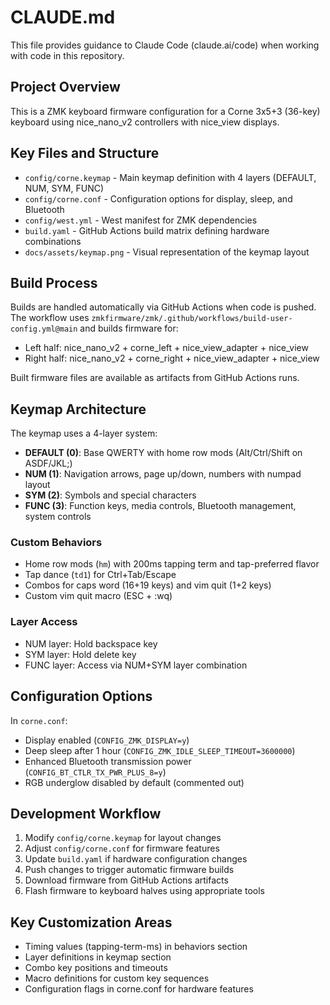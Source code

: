 # CLAUDE.md

This file provides guidance to Claude Code (claude.ai/code) when working with code in this repository.

## Project Overview

This is a ZMK keyboard firmware configuration for a Corne 3x5+3 (36-key) keyboard using nice_nano_v2 controllers with nice_view displays.

## Key Files and Structure

- `config/corne.keymap` - Main keymap definition with 4 layers (DEFAULT, NUM, SYM, FUNC)
- `config/corne.conf` - Configuration options for display, sleep, and Bluetooth
- `config/west.yml` - West manifest for ZMK dependencies
- `build.yaml` - GitHub Actions build matrix defining hardware combinations
- `docs/assets/keymap.png` - Visual representation of the keymap layout

## Build Process

Builds are handled automatically via GitHub Actions when code is pushed. The workflow uses `zmkfirmware/zmk/.github/workflows/build-user-config.yml@main` and builds firmware for:
- Left half: nice_nano_v2 + corne_left + nice_view_adapter + nice_view
- Right half: nice_nano_v2 + corne_right + nice_view_adapter + nice_view

Built firmware files are available as artifacts from GitHub Actions runs.

## Keymap Architecture

The keymap uses a 4-layer system:
- **DEFAULT (0)**: Base QWERTY with home row mods (Alt/Ctrl/Shift on ASDF/JKL;)
- **NUM (1)**: Navigation arrows, page up/down, numbers with numpad layout
- **SYM (2)**: Symbols and special characters
- **FUNC (3)**: Function keys, media controls, Bluetooth management, system controls

### Custom Behaviors
- Home row mods (`hm`) with 200ms tapping term and tap-preferred flavor
- Tap dance (`td1`) for Ctrl+Tab/Escape
- Combos for caps word (16+19 keys) and vim quit (1+2 keys)
- Custom vim quit macro (ESC + :wq)

### Layer Access
- NUM layer: Hold backspace key
- SYM layer: Hold delete key  
- FUNC layer: Access via NUM+SYM layer combination

## Configuration Options

In `corne.conf`:
- Display enabled (`CONFIG_ZMK_DISPLAY=y`)
- Deep sleep after 1 hour (`CONFIG_ZMK_IDLE_SLEEP_TIMEOUT=3600000`)
- Enhanced Bluetooth transmission power (`CONFIG_BT_CTLR_TX_PWR_PLUS_8=y`)
- RGB underglow disabled by default (commented out)

## Development Workflow

1. Modify `config/corne.keymap` for layout changes
2. Adjust `config/corne.conf` for firmware features
3. Update `build.yaml` if hardware configuration changes
4. Push changes to trigger automatic firmware builds
5. Download firmware from GitHub Actions artifacts
6. Flash firmware to keyboard halves using appropriate tools

## Key Customization Areas

- Timing values (tapping-term-ms) in behaviors section
- Layer definitions in keymap section
- Combo key positions and timeouts
- Macro definitions for custom key sequences
- Configuration flags in corne.conf for hardware features